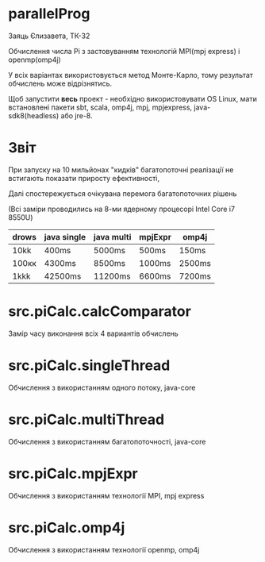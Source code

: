 # parallelProg

Заяць Єлизавета, ТК-32

Обчислення числа Pi з застовуванням технологій MPI(mpj express) і openmp(omp4j)

У всіх варіантах використовується метод Монте-Карло, тому результат обчислень може відрізнятись.

Щоб запустити **весь** проект - необхідно використовувати OS Linux, мати встановлені пакети sbt, scala, omp4j, mpj, mpjexpress, java-sdk8(headless) або jre-8.

# Звіт

При запуску на 10 мильйонах "кидків" багатопоточні реалізації не встигають показати приросту ефективності, 

Далі спостережується очікувана перемога багатопоточних рішень

(Всі заміри проводились на 8-ми ядерному процесорі Intel Core i7 8550U)

| drows | java single | java multi | mpjExpr | omp4j |
| --- | --- | --- | --- | --- |
| 10kk | 400ms | 5000ms | 500ms  | 150ms |
| 100кк | 4300ms | 8500ms | 1000ms | 2500ms |
| 1kkk | 42500ms | 11200ms | 6600ms | 7200ms
 

# src.piCalc.calcComparator

Замір часу виконання всіх 4 вариантів обчислень

# src.piCalc.singleThread 

Обчислення з використанням одного потоку, java-core

# src.piCalc.multiThread 

Обчислення з використанням багатопоточності, java-core

# src.piCalc.mpjExpr

Обчислення з використанням технології MPI, mpj express

# src.piCalc.omp4j

Обчислення з використанням технології openmp, omp4j
